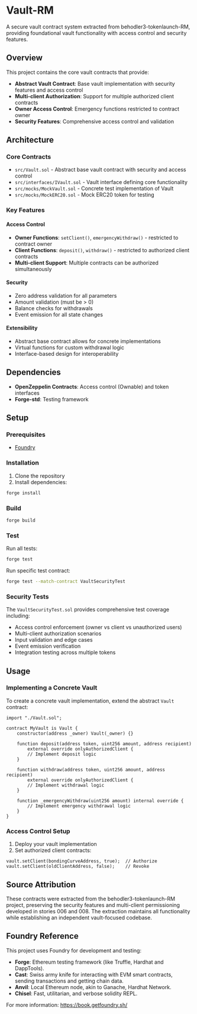 # Vault-RM

A secure vault contract system extracted from behodler3-tokenlaunch-RM, providing foundational vault functionality with access control and security features.

## Overview

This project contains the core vault contracts that provide:

- **Abstract Vault Contract**: Base vault implementation with security features and access control
- **Multi-client Authorization**: Support for multiple authorized client contracts
- **Owner Access Control**: Emergency functions restricted to contract owner
- **Security Features**: Comprehensive access control and validation

## Architecture

### Core Contracts

- `src/Vault.sol` - Abstract base vault contract with security and access control
- `src/interfaces/IVault.sol` - Vault interface defining core functionality  
- `src/mocks/MockVault.sol` - Concrete test implementation of Vault
- `src/mocks/MockERC20.sol` - Mock ERC20 token for testing

### Key Features

#### Access Control
- **Owner Functions**: `setClient()`, `emergencyWithdraw()` - restricted to contract owner
- **Client Functions**: `deposit()`, `withdraw()` - restricted to authorized client contracts  
- **Multi-client Support**: Multiple contracts can be authorized simultaneously

#### Security
- Zero address validation for all parameters
- Amount validation (must be > 0)
- Balance checks for withdrawals
- Event emission for all state changes

#### Extensibility
- Abstract base contract allows for concrete implementations
- Virtual functions for custom withdrawal logic
- Interface-based design for interoperability

## Dependencies

- **OpenZeppelin Contracts**: Access control (Ownable) and token interfaces
- **Forge-std**: Testing framework

## Setup

### Prerequisites

- [Foundry](https://book.getfoundry.sh/getting-started/installation)

### Installation

1. Clone the repository
2. Install dependencies:
```bash
forge install
```

### Build

```bash
forge build
```

### Test

Run all tests:
```bash
forge test
```

Run specific test contract:
```bash
forge test --match-contract VaultSecurityTest
```

### Security Tests

The `VaultSecurityTest.sol` provides comprehensive test coverage including:

- Access control enforcement (owner vs client vs unauthorized users)
- Multi-client authorization scenarios  
- Input validation and edge cases
- Event emission verification
- Integration testing across multiple tokens

## Usage

### Implementing a Concrete Vault

To create a concrete vault implementation, extend the abstract `Vault` contract:

```solidity
import "./Vault.sol";

contract MyVault is Vault {
    constructor(address _owner) Vault(_owner) {}
    
    function deposit(address token, uint256 amount, address recipient) 
        external override onlyAuthorizedClient {
        // Implement deposit logic
    }
    
    function withdraw(address token, uint256 amount, address recipient) 
        external override onlyAuthorizedClient {
        // Implement withdrawal logic  
    }
    
    function _emergencyWithdraw(uint256 amount) internal override {
        // Implement emergency withdrawal logic
    }
}
```

### Access Control Setup

1. Deploy your vault implementation
2. Set authorized client contracts:
```solidity
vault.setClient(bondingCurveAddress, true);  // Authorize
vault.setClient(oldClientAddress, false);    // Revoke
```

## Source Attribution

These contracts were extracted from the behodler3-tokenlaunch-RM project, preserving the security features and multi-client permissioning developed in stories 006 and 008. The extraction maintains all functionality while establishing an independent vault-focused codebase.

## Foundry Reference

This project uses Foundry for development and testing:

-   **Forge**: Ethereum testing framework (like Truffle, Hardhat and DappTools).
-   **Cast**: Swiss army knife for interacting with EVM smart contracts, sending transactions and getting chain data.
-   **Anvil**: Local Ethereum node, akin to Ganache, Hardhat Network.
-   **Chisel**: Fast, utilitarian, and verbose solidity REPL.

For more information: https://book.getfoundry.sh/